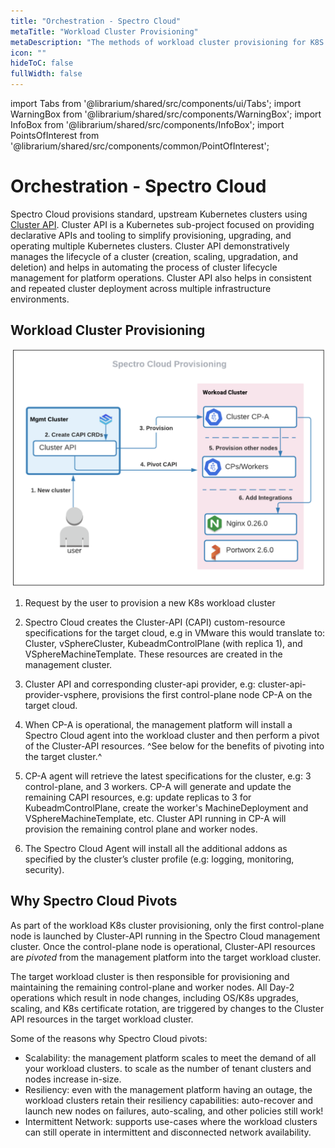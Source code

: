 ```yaml
---
title: "Orchestration - Spectro Cloud"
metaTitle: "Workload Cluster Provisioning"
metaDescription: "The methods of workload cluster provisioning for K8S clusters"
icon: ""
hideToC: false
fullWidth: false
---
```

 
import Tabs from '@librarium/shared/src/components/ui/Tabs';
import WarningBox from '@librarium/shared/src/components/WarningBox';
import InfoBox from '@librarium/shared/src/components/InfoBox';
import PointsOfInterest from '@librarium/shared/src/components/common/PointOfInterest';



# Orchestration - Spectro Cloud

Spectro Cloud provisions standard, upstream Kubernetes clusters using [Cluster API](https://cluster-api.sigs.k8s.io/). Cluster API is a Kubernetes sub-project focused on providing declarative APIs and tooling to simplify provisioning, upgrading, and operating multiple Kubernetes clusters. Cluster API demonstratively manages the lifecycle of a cluster (creation, scaling, upgradation, and deletion) and helps in automating the process of cluster lifecycle management for platform operations. Cluster API also helps in consistent and repeated cluster deployment across multiple infrastructure environments.


## Workload Cluster Provisioning

![workload_cluster_provisioning.png](workload_cluster_provisioning.png)

1. Request by the user to provision a new K8s workload cluster

2.  Spectro Cloud creates the Cluster-API (CAPI) custom-resource specifications for the target cloud, e.g in VMware this would translate to: Cluster, vSphereCluster, KubeadmControlPlane (with replica 1), and VSphereMachineTemplate. These resources are created in the management cluster.

3.  Cluster API and corresponding cluster-api provider, e.g: cluster-api-provider-vsphere, provisions the first control-plane node CP-A on the target cloud. 

4. When CP-A is operational, the management platform will install a Spectro Cloud agent into the workload cluster and then perform a pivot of the Cluster-API resources. ^See below for the benefits of pivoting into the target cluster.^

5. CP-A agent will retrieve the latest specifications for the cluster, e.g: 3 control-plane, and 3 workers. CP-A will generate and update the remaining CAPI resources, e.g: update replicas to 3 for KubeadmControlPlane, create the worker's MachineDeployment and VSphereMachineTemplate, etc.  Cluster API running in CP-A will provision the remaining control plane and worker nodes.

6. The Spectro Cloud Agent will install all the additional addons as specified by the cluster’s cluster profile (e.g: logging, monitoring, security).

## Why Spectro Cloud Pivots

As part of the workload K8s cluster provisioning, only the first control-plane node is launched by Cluster-API running in the Spectro Cloud management cluster. Once the control-plane node is operational, Cluster-API resources are _pivoted_ from the management platform into the target workload cluster.

The target workload cluster is then responsible for provisioning and maintaining the remaining control-plane and worker nodes. All Day-2 operations which result in node changes, including OS/K8s upgrades, scaling, and K8s certificate rotation, are triggered by changes to the Cluster API resources in the target workload cluster.

Some of the reasons why Spectro Cloud pivots:
* Scalability: the management platform scales to meet the demand of all your workload clusters. to scale as the number of tenant clusters and nodes increase in-size. 
* Resiliency: even with the management platform having an outage, the workload clusters retain their resiliency capabilities: auto-recover and launch new nodes on failures, auto-scaling, and other policies still work!
* Intermittent Network: supports use-cases where the workload clusters can still operate in intermittent and disconnected network availability.




